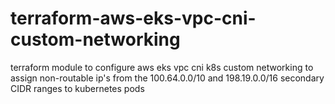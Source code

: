 # terraform-aws-eks-vpc-cni-custom-networking
terraform module to configure aws eks vpc cni k8s custom networking to assign non-routable ip's from the 100.64.0.0/10 and 198.19.0.0/16 secondary CIDR ranges to kubernetes pods
